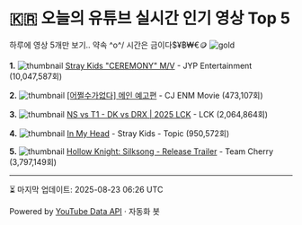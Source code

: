 # 🇰🇷 오늘의 유튜브 실시간 인기 영상 Top 5

하루에 영상 5개만 보기.. 약속 \^o^/ 
시간은 금이다$¥฿₩€🪙
![gold](https://media.tenor.com/your-gif-id.gif)


**1.** ![thumbnail](https://i.ytimg.com/vi/P7vBoGWoReg/default.jpg)
[Stray Kids "CEREMONY" M/V](https://youtube.com/watch?v=P7vBoGWoReg) - JYP Entertainment (10,047,587회)

**2.** ![thumbnail](https://i.ytimg.com/vi/ckHwZNuV-wQ/default.jpg)
[[어쩔수가없다] 메인 예고편](https://youtube.com/watch?v=ckHwZNuV-wQ) - CJ ENM Movie (473,107회)

**3.** ![thumbnail](https://i.ytimg.com/vi/z310sovrR5c/default.jpg)
[NS vs T1 - DK vs DRX | 2025 LCK](https://youtube.com/watch?v=z310sovrR5c) - LCK (2,064,864회)

**4.** ![thumbnail](https://i.ytimg.com/vi/jQ7W5A-wwKo/default.jpg)
[In My Head](https://youtube.com/watch?v=jQ7W5A-wwKo) - Stray Kids - Topic (950,572회)

**5.** ![thumbnail](https://i.ytimg.com/vi/6XGeJwsUP9c/default.jpg)
[Hollow Knight: Silksong - Release Trailer](https://youtube.com/watch?v=6XGeJwsUP9c) - Team Cherry (3,797,149회)


---
⏳ 마지막 업데이트: 2025-08-23 06:26 UTC

Powered by [YouTube Data API](https://developers.google.com/youtube/v3/docs/videos/list) · 자동화 봇